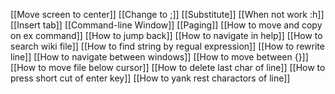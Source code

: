 [[Move screen to center]]
[[Change <leader> to ;]]
[[Substitute]]
[[When not work :h]]
[[Insert tab]]
[[Command-line Window]]
[[Paging]]
[[How to move and copy on ex command]]
[[How to jump back]]
[[How to navigate in help]]
[[How to search wiki file]]
[[How to find string by regual expression]]
[[How to rewrite line]]
[[How to navigate between windows]]
[[How to move between {}]]
[[How to move file below cursor]]
[[How to delete last char of line]]
[[How to press short cut of enter key]]
[[How to yank rest charactors of line]]
